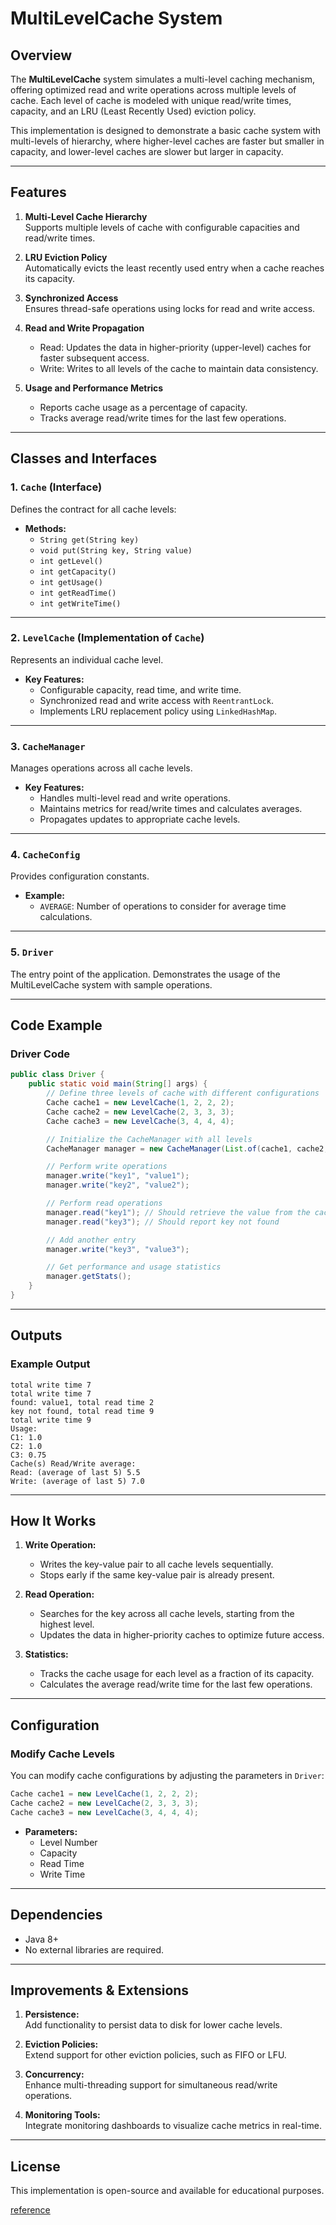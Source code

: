 # MultiLevelCache System

## Overview

The **MultiLevelCache** system simulates a multi-level caching mechanism, offering optimized read and write operations across multiple levels of cache. Each level of cache is modeled with unique read/write times, capacity, and an LRU (Least Recently Used) eviction policy.

This implementation is designed to demonstrate a basic cache system with multi-levels of hierarchy, where higher-level caches are faster but smaller in capacity, and lower-level caches are slower but larger in capacity.

---

## Features

1. **Multi-Level Cache Hierarchy**  
   Supports multiple levels of cache with configurable capacities and read/write times.

2. **LRU Eviction Policy**  
   Automatically evicts the least recently used entry when a cache reaches its capacity.

3. **Synchronized Access**  
   Ensures thread-safe operations using locks for read and write access.

4. **Read and Write Propagation**  
   - Read: Updates the data in higher-priority (upper-level) caches for faster subsequent access.
   - Write: Writes to all levels of the cache to maintain data consistency.

5. **Usage and Performance Metrics**  
   - Reports cache usage as a percentage of capacity.
   - Tracks average read/write times for the last few operations.

---

## Classes and Interfaces

### 1. `Cache` (Interface)  
Defines the contract for all cache levels:  
- **Methods:**  
  - `String get(String key)`  
  - `void put(String key, String value)`  
  - `int getLevel()`  
  - `int getCapacity()`  
  - `int getUsage()`  
  - `int getReadTime()`  
  - `int getWriteTime()`

---

### 2. `LevelCache` (Implementation of `Cache`)  
Represents an individual cache level.  
- **Key Features:**  
  - Configurable capacity, read time, and write time.  
  - Synchronized read and write access with `ReentrantLock`.  
  - Implements LRU replacement policy using `LinkedHashMap`.

---

### 3. `CacheManager`  
Manages operations across all cache levels.  
- **Key Features:**  
  - Handles multi-level read and write operations.  
  - Maintains metrics for read/write times and calculates averages.  
  - Propagates updates to appropriate cache levels.

---

### 4. `CacheConfig`  
Provides configuration constants.  
- **Example:**  
  - `AVERAGE`: Number of operations to consider for average time calculations.

---

### 5. `Driver`  
The entry point of the application. Demonstrates the usage of the MultiLevelCache system with sample operations.

---

## Code Example

### Driver Code
```java
public class Driver {
    public static void main(String[] args) {
        // Define three levels of cache with different configurations
        Cache cache1 = new LevelCache(1, 2, 2, 2);
        Cache cache2 = new LevelCache(2, 3, 3, 3);
        Cache cache3 = new LevelCache(3, 4, 4, 4);

        // Initialize the CacheManager with all levels
        CacheManager manager = new CacheManager(List.of(cache1, cache2, cache3));

        // Perform write operations
        manager.write("key1", "value1");
        manager.write("key2", "value2");

        // Perform read operations
        manager.read("key1"); // Should retrieve the value from the cache
        manager.read("key3"); // Should report key not found

        // Add another entry
        manager.write("key3", "value3");

        // Get performance and usage statistics
        manager.getStats();
    }
}
```

---

## Outputs

### Example Output
```
total write time 7
total write time 7
found: value1, total read time 2
key not found, total read time 9
total write time 9
Usage:
C1: 1.0
C2: 1.0
C3: 0.75
Cache(s) Read/Write average:
Read: (average of last 5) 5.5
Write: (average of last 5) 7.0
```

---

## How It Works

1. **Write Operation:**  
   - Writes the key-value pair to all cache levels sequentially.  
   - Stops early if the same key-value pair is already present.

2. **Read Operation:**  
   - Searches for the key across all cache levels, starting from the highest level.  
   - Updates the data in higher-priority caches to optimize future access.

3. **Statistics:**  
   - Tracks the cache usage for each level as a fraction of its capacity.  
   - Calculates the average read/write time for the last few operations.

---

## Configuration

### Modify Cache Levels
You can modify cache configurations by adjusting the parameters in `Driver`:
```java
Cache cache1 = new LevelCache(1, 2, 2, 2);
Cache cache2 = new LevelCache(2, 3, 3, 3);
Cache cache3 = new LevelCache(3, 4, 4, 4);
```
- **Parameters:**  
  - Level Number  
  - Capacity  
  - Read Time  
  - Write Time

---

## Dependencies

- Java 8+  
- No external libraries are required.

---

## Improvements & Extensions

1. **Persistence:**  
   Add functionality to persist data to disk for lower cache levels.

2. **Eviction Policies:**  
   Extend support for other eviction policies, such as FIFO or LFU.

3. **Concurrency:**  
   Enhance multi-threading support for simultaneous read/write operations.

4. **Monitoring Tools:**  
   Integrate monitoring dashboards to visualize cache metrics in real-time.

---

## License
This implementation is open-source and available for educational purposes.

[reference](https://leetcode.com/discuss/interview-experience/6029482/phonepe-software-engineer-pune-accepted)